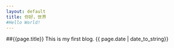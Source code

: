 ```yaml
---
layout: default
title: 你好，世界
#Hello World!
---
```

##{{page.title}}
This is my first blog.
{{ page.date | date_to_string}}